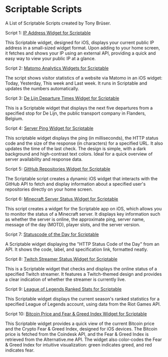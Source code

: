# Scriptable Scripts
 A List of Scriptable Scripts created by Tony Brüser.

Script 1: [IP Address Widget for Scriptable](https://github.com/404GamerNotFound/Scriptable-show-my-IP-Widget)

This Scriptable widget, designed for iOS, displays your current public IP address in a small-sized widget format. Upon adding to your home screen, it fetches and shows your IP using an external API, providing a quick and easy way to view your public IP at a glance.

Script 2: [Matomo Analytics Widgets for Scriptable](https://github.com/404GamerNotFound/Scriptable-Matomo-IOS-Widgets-Stats)

The script shows visitor statistics of a website via Matomo in an iOS widget: Today, Yesterday, This week and Last week. It runs in Scriptable and updates the numbers automatically.

Script 3: [De Lijn Departure Times Widget for Scriptable](https://github.com/404GamerNotFound/Scriptable-Belgian-public-transport-information)

This is a Scriptable widget that displays the next five departures from a specified stop for De Lijn, the public transport company in Flanders, Belgium.

Script 4: [Server Ping Widget for Scriptable](https://github.com/404GamerNotFound/Scriptable-IP-Ping-Widget-IOS)


This scriptable widget displays the ping (in milliseconds), the HTTP status code and the size of the response (in characters) for a specified URL. It also updates the time of the last check. The design is simple, with a dark background and high-contrast text colors. Ideal for a quick overview of server availability and response data.


Script 5: [GitHub Repositories Widget for Scriptable](https://github.com/404GamerNotFound/Scriptable-GitHub-Info)


The Scriptable script creates a dynamic iOS widget that interacts with the GitHub API to fetch and display information about a specified user's repositories directly on your home screen.


Script 6: [Minecraft Server Status Widget for Scriptable](https://github.com/404GamerNotFound/Scriptable-Minecraft-Server-Status-Widget)

This script creates a widget for the Scriptable app on iOS, which allows you to monitor the status of a Minecraft server. It displays key information such as whether the server is online, the approximate ping, server name, message of the day (MOTD), player slots, and the server version.


Script 7: [Statuscode of the Day for Scriptable](https://github.com/404GamerNotFound/Scriptable-Statuscode-of-the-Day)

A Scriptable widget displaying the "HTTP Status Code of the Day" from an API. It shows the code, label, and specification link, formatted neatly.


Script 8: [Twitch Streamer Status Widget for Scriptable](https://github.com/404GamerNotFound/Scriptable-Twitch-Streamer-online-status)

This is a Scriptable widget that checks and displays the online status of a specified Twitch streamer. It features a Twitch-themed design and provides a clear indication of whether the streamer is currently live.

Script 9: [League of Legends Ranked Stats for Scriptable](https://github.com/404GamerNotFound/Scriptable-League-of-Legends-Ranked-Stats-Widget)


This Scriptable widget displays the current season's ranked statistics for a specified League of Legends account, using data from the Riot Games API.

Script 10: [Bitcoin Price and Fear & Greed Index Widget for Scriptable](https://github.com/404GamerNotFound/Scriptable-Bitcoin-price-and-Fead-and-Geed-Index)

This Scriptable widget provides a quick view of the current Bitcoin price and the Crypto Fear & Greed Index, designed for iOS devices. The Bitcoin price is fetched from the Coindesk API, and the Fear & Greed Index is retrieved from the Alternative.me API. The widget also color-codes the Fear & Greed Index for intuitive visualization: green indicates greed, and red indicates fear.
